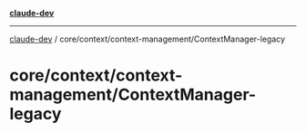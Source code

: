 [**claude-dev**](../../../../README.md)

***

[claude-dev](../../../../README.md) / core/context/context-management/ContextManager-legacy

# core/context/context-management/ContextManager-legacy
